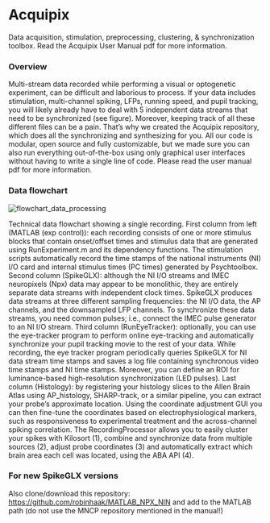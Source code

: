 # Acquipix
Data acquisition, stimulation, preprocessing, clustering, & synchronization toolbox. Read the Acquipix User Manual pdf for more information.

### Overview
Multi-stream data recorded while performing a visual or optogenetic experiment, can be difficult and laborious to process. If your data includes stimulation, multi-channel spiking, LFPs, running speed, and pupil tracking, you will likely already have to deal with 5 independent data streams that need to be synchronized (see figure). Moreover, keeping track of all these different files can be a pain. That’s why we created the Acquipix repository, which does all the synchronizing and synthesizing for you. All our code is modular, open source and fully customizable, but we made sure you can also run everything out-of-the-box using only graphical user interfaces without having to write a single line of code. Please read the user manual pdf for more information.

### Data flowchart
![flowchart_data_processing](https://user-images.githubusercontent.com/15422591/127161748-b416bfb3-49ba-4976-9100-54f5748df273.jpg)


Technical data flowchart showing a single recording. First column from left (MATLAB (exp control)): each recording consists of one or more stimulus blocks that contain onset/offset times and stimulus data that are generated using RunExperiment.m and its dependency functions. The stimulation scripts automatically record the time stamps of the national instruments (NI) I/O card and internal stimulus times (PC times) generated by Psychtoolbox. Second column (SpikeGLX): although the NI I/O streams and IMEC neuropixels (Npx) data may appear to be monolithic, they are entirely separate data streams with independent clock times. SpikeGLX produces data streams at three different sampling frequencies: the NI I/O data, the AP channels, and the downsampled LFP channels. To synchronize these data streams, you need common pulses; i.e., connect the IMEC pulse generator to an NI I/O stream. Third column (RunEyeTracker): optionally, you can use the eye-tracker program to perform online eye-tracking and automatically synchronize your pupil tracking movie to the rest of your data. While recording, the eye tracker program periodically queries SpikeGLX for NI data stream time stamps and saves a log file containing synchronous video time stamps and NI time stamps. Moreover, you can define an ROI for luminance-based high-resolution synchronization (LED pulses). Last column (Histology): by registering your histology slices to the Allen Brain Atlas using AP_histology, SHARP-track, or a similar pipeline, you can extract your probe’s approximate location. Using the coordinate adjustment GUI you can then fine-tune the coordinates based on electrophysiological markers, such as responsiveness to experimental treatment and the across-channel spiking correlation. The RecordingProcessor allows you to easily cluster your spikes with Kilosort (1), combine and synchronize data from multiple sources (2), adjust probe coordinates (3) and automatically extract which brain area each cell was located, using the ABA API (4).

### For new SpikeGLX versions
Also clone/download this repository: https://github.com/robinhaak/MATLAB_NPX_NIN and add to the MATLAB path (do not use the MNCP repository mentioned in the manual!)
